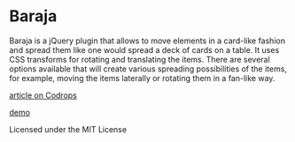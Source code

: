 
Baraja
=========

Baraja is a jQuery plugin that allows to move elements in a card-like fashion and spread them like one would spread a deck of cards on a table. It uses CSS transforms for rotating and translating the items. There are several options available that will create various spreading possibilities of the items, for example, moving the items laterally or rotating them in a fan-like way.

[article on Codrops](http://tympanus.net/codrops/?p=12050)

[demo](http://tympanus.net/Development/Baraja/)

Licensed under the MIT License